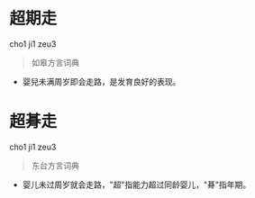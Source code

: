 # 超期走
cho1 ji1 zeu3
> 如皋方言词典
- 婴兒未满周岁即会走路，是发育良好的表现。

# 超朞走
cho1 ji1 zeu3
> 东台方言词典
- 婴儿未过周岁就会走路，"超"指能力超过同龄婴儿，"朞"指年期。

